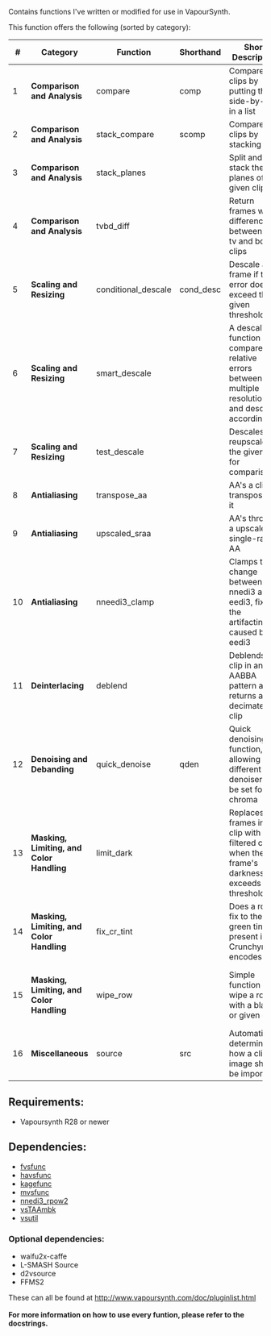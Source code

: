 Contains functions I've written or modified for use in VapourSynth.

This function offers the following (sorted by category):</br>

| # | Category | Function | Shorthand | Short Description | Parameters |
|---|----------|----------|-----------|-------------|------------|
| 1 | **Comparison and Analysis** | compare  | comp | Compare two clips by putting them side-by-side in a list | clip_a, clip_b, frames, rand_frames, rand_total, disable_resample |
| 2 | **Comparison and Analysis** | stack_compare | scomp | Compare two clips by stacking | clips, width, height, stack_vertical, make_diff |
| 3 | **Comparison and Analysis** | stack_planes| | Split and stack the planes of a given clip | clip, stack_vertical |
| 4 | **Comparison and Analysis** | tvbd_diff | | Return frames with differences between the tv and bd clips | tv, bd, threshold |
| 5 | **Scaling and Resizing** | conditional_descale | cond_desc | Descale a frame if the error doesn't exceed the given threshold | clip, height, b, c, threshold, w2x
| 6 | **Scaling and Resizing** | smart_descale | | A descaling function that compares relative errors between multiple resolutions and descales accordingly | clip, res, b, c, thresh1, thresh2, show_mask, show_dmask, single_rate_upscale, rfactor |
| 7 | **Scaling and Resizing** | test_descale | | Descales and reupscales the given clip for comparison | clip, height, kernel, b, c, taps |
| 8 | **Antialiasing** | transpose_aa | | AA's a clip by transposing it | clip, eedi3 |
| 9 | **Antialiasing** | upscaled_sraa | | AA's through a upscaled single-rate AA | clip, rfactor, rep, h |
| 10 | **Antialiasing** | nneedi3_clamp | | Clamps the change between nnedi3 and eedi3, fixing the artifacting caused by eedi3 | clip, mask, strong_mask, show_mask, opencl, strength, alpha, beta, gamma, nrad, mdis, nsize, nns, qual |
| 11 | **Deinterlacing** | deblend | | Deblends a clip in an AABBA pattern and returns a decimated clip | clip, rep |
| 12 | **Denoising and Debanding** | quick_denoise | qden | Quick denoising function, allowing for different denoisers to be set for the chroma | clip, sigma, cmode, ref, **kwargs |
| 13 | **Masking, Limiting, and Color Handling** | limit_dark | | Replaces frames in a clip with a filtered clip when the frame's darkness exceeds the threshold | clip, filtered, threshold, threshold_range |
| 14 | **Masking, Limiting, and Color Handling** | fix_cr_tint | | Does a rough fix to the green tint present in Crunchyroll encodes | clip, value |
| 15 | **Masking, Limiting, and Color Handling** | wipe_row | | Simple function to wipe a row with a blank or given clip. | clip, secondary, width, height, offset_x, offset_y, width2, height2, offset_x2, offset_y2, show_mask |
| 16 | **Miscellaneous** | source | src | Automatically determines how a clip or image should be imported | scr, force_lsmas, ref, fpsnum, fpsden


## Requirements:

- Vapoursynth R28 or newer

## Dependencies:

- [fvsfunc](https://github.com/Irrational-Encoding-Wizardry/fvsfunc)
- [havsfunc](https://github.com/HomeOfVapourSynthEvolution/havsfunc)
- [kagefunc](https://github.com/Irrational-Encoding-Wizardry/kagefunc)
- [mvsfunc](https://github.com/HomeOfVapourSynthEvolution/mvsfunc)
- [nnedi3_rpow2](https://github.com/darealshinji/vapoursynth-plugins/blob/master/scripts/nnedi3_rpow2.py)
- [vsTAAmbk](https://github.com/HomeOfVapourSynthEvolution/vsTAAmbk)
- [vsutil](https://github.com/Irrational-Encoding-Wizardry/vsutil)

### Optional dependencies:
- waifu2x-caffe
- L-SMASH Source
- d2vsource
- FFMS2

These can all be found at <http://www.vapoursynth.com/doc/pluginlist.html>
<br>
<br>
**For more information on how to use every funtion, please refer to the docstrings.**